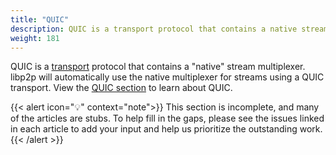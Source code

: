 ```yaml
---
title: "QUIC"
description: QUIC is a transport protocol that contains a native stream multiplexer.
weight: 181
---
```


QUIC is a [transport](../../transport/overview) protocol that contains a "native" stream multiplexer.
libp2p will automatically use the native multiplexer for streams using a QUIC transport. View the
[QUIC section](../../transports/quic/) to learn about QUIC.

{{< alert icon="💡" context="note">}}
This section is incomplete, and many of the articles are stubs. To help fill in
the gaps, please see the issues linked in each article to add your input and
help us prioritize the outstanding work.
{{< /alert >}}
